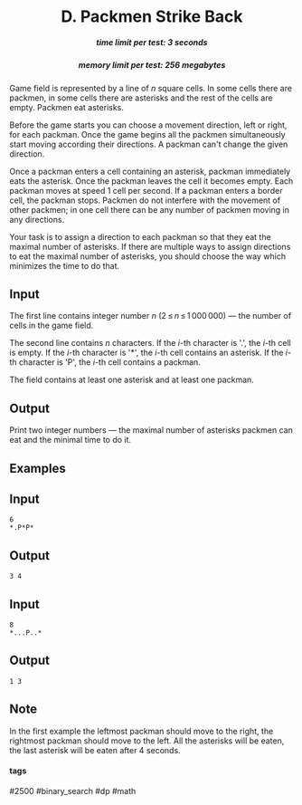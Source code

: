 <h1 style='text-align: center;'> D. Packmen Strike Back</h1>

<h5 style='text-align: center;'>time limit per test: 3 seconds</h5>
<h5 style='text-align: center;'>memory limit per test: 256 megabytes</h5>

Game field is represented by a line of *n* square cells. In some cells there are packmen, in some cells there are asterisks and the rest of the cells are empty. Packmen eat asterisks.

Before the game starts you can choose a movement direction, left or right, for each packman. Once the game begins all the packmen simultaneously start moving according their directions. A packman can't change the given direction.

Once a packman enters a cell containing an asterisk, packman immediately eats the asterisk. Once the packman leaves the cell it becomes empty. Each packman moves at speed 1 cell per second. If a packman enters a border cell, the packman stops. Packmen do not interfere with the movement of other packmen; in one cell there can be any number of packmen moving in any directions.

Your task is to assign a direction to each packman so that they eat the maximal number of asterisks. If there are multiple ways to assign directions to eat the maximal number of asterisks, you should choose the way which minimizes the time to do that.

## Input

The first line contains integer number *n* (2 ≤ *n* ≤ 1 000 000) — the number of cells in the game field.

The second line contains *n* characters. If the *i*-th character is '.', the *i*-th cell is empty. If the *i*-th character is '*', the *i*-th cell contains an asterisk. If the *i*-th character is 'P', the *i*-th cell contains a packman.

The field contains at least one asterisk and at least one packman.

## Output

Print two integer numbers — the maximal number of asterisks packmen can eat and the minimal time to do it.

## Examples

## Input


```
6  
*.P*P*  

```
## Output


```
3 4  

```
## Input


```
8  
*...P..*  

```
## Output


```
1 3  

```
## Note

In the first example the leftmost packman should move to the right, the rightmost packman should move to the left. All the asterisks will be eaten, the last asterisk will be eaten after 4 seconds.



#### tags 

#2500 #binary_search #dp #math 
